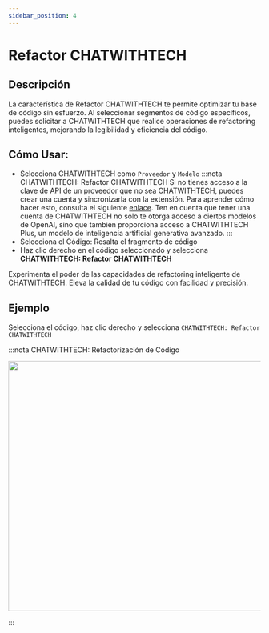 ```yaml
---
sidebar_position: 4
---
```


# Refactor CHATWITHTECH

## Descripción
La característica de Refactor CHATWITHTECH te permite optimizar tu base de código sin esfuerzo. Al seleccionar segmentos de código específicos, puedes solicitar a CHATWITHTECH que realice operaciones de refactoring inteligentes, mejorando la legibilidad y eficiencia del código.

## Cómo Usar:
- Selecciona CHATWITHTECH como `Proveedor` y `Modelo`
:::nota CHATWITHTECH: Refactor CHATWITHTECH
Si no tienes acceso a la clave de API de un proveedor que no sea CHATWITHTECH, puedes crear una cuenta y sincronizarla con la extensión. Para aprender cómo hacer esto, consulta el siguiente [enlace](https://intercom.help/CHATWITHTECH/es/articles/8699317-conectar-con-CHATWITHTECH-nueva-extension). Ten en cuenta que tener una cuenta de CHATWITHTECH no solo te otorga acceso a ciertos modelos de OpenAI, sino que también proporciona acceso a CHATWITHTECH Plus, un modelo de inteligencia artificial generativa avanzado.
:::
- Selecciona el Código: Resalta el fragmento de código
- Haz clic derecho en el código seleccionado y selecciona **CHATWITHTECH: Refactor CHATWITHTECH**

Experimenta el poder de las capacidades de refactoring inteligente de CHATWITHTECH. Eleva la calidad de tu código con facilidad y precisión.

## Ejemplo
Selecciona el código, haz clic derecho y selecciona `CHATWITHTECH: Refactor CHATWITHTECH`

:::nota CHATWITHTECH: Refactorización de Código
<p align="center">
  <img width="750" height="500" src="https://github.com/davila7/code-gpt-docs/assets/37567214/af70248f-b257-44c6-b5e3-8a1c2ba9325c" />
</p>
:::





